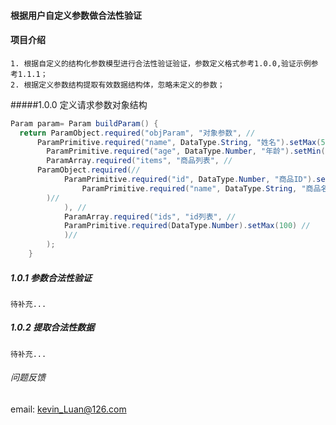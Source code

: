 #### 根据用户自定义参数做合法性验证

#### 项目介绍
  
    1. 根据自定义的结构化参数模型进行合法性验证验证，参数定义格式参考1.0.0,验证示例参考1.1.1；
    2. 根据定义参数结构提取有效数据结构体，忽略未定义的参数；

#####1.0.0 定义请求参数对象结构
```Java
Param param= Param buildParam() {
  return ParamObject.required("objParam", "对象参数", //
	  ParamPrimitive.required("name", DataType.String, "姓名").setMax(5), //
		ParamPrimitive.required("age", DataType.Number, "年龄").setMin(0).setMax(120), //
		ParamArray.required("items", "商品列表", //
      ParamObject.required(//
  			ParamPrimitive.required("id", DataType.Number, "商品ID").setMin(1).setMax(10), //
  				ParamPrimitive.required("name", DataType.String, "商品名称").setMax(50)//
        )//
			), //
			ParamArray.required("ids", "id列表", //
		  	ParamPrimitive.required(DataType.Number).setMax(100) //
			)//
		);
	}
```

##### 1.0.1 参数合法性验证 
  
    待补充...

##### 1.0.2 提取合法性数据

    待补充...
  

###### 问题反馈
  email: kevin_Luan@126.com
